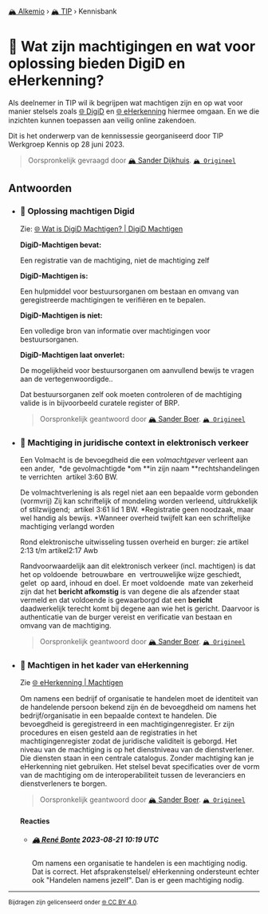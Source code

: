 [🏔️ Alkemio](https://welcome.alkem.io/) › [🏔️ TIP](https://alkem.io/tip/dashboard) › Kennisbank
# 📄 Wat zijn machtigingen en wat voor oplossing bieden DigiD en eHerkenning?
Als deelnemer in TIP wil ik begrijpen wat machtigen zijn en op wat voor manier stelsels zoals [🌐 DigiD](https://machtigen.digid.nl/) en [🌐 eHerkenning](https://www.eherkenning.nl/nl/eherkenning-gebruiken/machtigen) hiermee omgaan. En we die inzichten kunnen toepassen aan veilig online zakendoen.

Dit is het onderwerp van de kennissessie georganiseerd door TIP Werkgroep Kennis op 28 juni 2023.
> Oorspronkelijk gevraagd door [🏔️ Sander Dijkhuis](https://alkem.io/user/sander-dijkhuis-3912). [`🏔️ Origineel`](https://alkem.io/tip/collaboration/watzijnmachtiginge-4853)

## Antwoorden
- ### <a id="oplossingmachtigen-193"></a> 📌 Oplossing machtigen Digid
  Zie: [🌐 Wat is DigiD Machtigen? | DigiD Machtigen](https://machtigen.digid.nl/machtigen)
  
  **DigiD-Machtigen bevat:**
  
  Een registratie van de machtiging, niet de machtiging zelf
  
  **DigiD-Machtigen is:**
  
  Een hulpmiddel voor bestuursorganen om bestaan en omvang van geregistreerde machtigingen te verifiëren en te bepalen.
  
  **DigiD-Machtigen is niet:**
  
  Een volledige bron van informatie over machtigingen voor bestuursorganen.
  
  **DigiD-Machtigen laat onverlet:**
  
  De mogelijkheid voor bestuursorganen om aanvullend bewijs te vragen aan de vertegenwoordigde..
  
  Dat bestuursorganen zelf ook moeten controleren of de machtiging valide is in bijvoorbeeld curatele register of BRP.

  > Oorspronkelijk geantwoord door [🏔️ Sander Boer](https://alkem.io/tip/collaboration/watzijnmachtiginge-4853/posts/oplossingmachtigen-193). [`🏔️ Origineel`](https://alkem.io/tip/collaboration/watzijnmachtiginge-4853/posts/oplossingmachtigen-193)

- ### <a id="machtiginginjuridi-9948"></a> 📌 Machtiging in juridische context in elektronisch verkeer
  Een Volmacht is de bevoegdheid die een *volmachtgever* verleent aan een ander,  \*de gevolmachtigde \*om \*\*in zijn naam \*\*rechtshandelingen te verrichten  artikel 3:60 BW.
  
  De volmachtverlening is als regel niet aan een bepaalde vorm gebonden (vormvrij) Zij kan schriftelijk of mondeling worden verleend, uitdrukkelijk of stilzwijgend;  artikel 3:61 lid 1 BW. \*Registratie geen noodzaak, maar wel handig als bewijs. \*Wanneer overheid twijfelt kan een schriftelijke machtiging verlangd worden
  
  Rond elektronische uitwisseling tussen overheid en burger: zie artikel 2:13 t/m artikel2:17 Awb
  
  Randvoorwaardelijk aan dit elektronisch verkeer (incl. machtigen) is dat het op voldoende  betrouwbare  en  vertrouwelijke wijze geschiedt, gelet  op aard, inhoud en doel. Er moet voldoende  mate van zekerheid zijn dat het **bericht afkomstig** is van degene die als afzender staat vermeld en dat voldoende is gewaarborgd dat een **bericht** daadwerkelijk terecht komt bij degene aan wie het is gericht. Daarvoor is authenticatie van de burger vereist en verificatie van bestaan en omvang van de machtiging.

  > Oorspronkelijk geantwoord door [🏔️ Sander Boer](https://alkem.io/tip/collaboration/watzijnmachtiginge-4853/posts/machtiginginjuridi-9948). [`🏔️ Origineel`](https://alkem.io/tip/collaboration/watzijnmachtiginge-4853/posts/machtiginginjuridi-9948)

- ### <a id="machtigeninhetkad-1952"></a> 📌 Machtigen in het kader van eHerkenning
  Zie [🌐 eHerkenning | Machtigen](https://www.eherkenning.nl/nl/eherkenning-gebruiken/machtigen#:~:text=Elke%20persoon%20die%20eHerkenning%20gebruikt,bedrijf%20of%20organisatie%20mag%20inloggen.)
  
  Om namens een bedrijf of organisatie te handelen moet de identiteit van de handelende persoon bekend zijn én de bevoegdheid om namens het bedrijf/organisatie in een bepaalde context te handelen. Die bevoegdheid is geregistreerd in een machtigingenregister. Er zijn procedures en eisen gesteld aan de registraties in het machtigingenregister zodat de juridische validiteit is geborgd. Het niveau van de machtiging is op het dienstniveau van de dienstverlener. Die diensten staan in een centrale catalogus. Zonder machtiging kan je eHerkenning niet gebruiken. Het stelsel bevat specificaties over de vorm van de machtiging om de interoperabiliteit tussen de leveranciers en dienstverleners te borgen.

  > Oorspronkelijk geantwoord door [🏔️ Sander Boer](https://alkem.io/tip/collaboration/watzijnmachtiginge-4853/posts/machtigeninhetkad-1952). [`🏔️ Origineel`](https://alkem.io/tip/collaboration/watzijnmachtiginge-4853/posts/machtigeninhetkad-1952)

  #### Reacties
    - ##### [🏔️ René Bonte](https://alkem.io/user/rene-bonte-9498) 2023-08-21 10:19 UTC
          
      Om namens een organisatie te handelen is een machtiging nodig. Dat is correct.
      Het afsprakenstelsel/ eHerkenning ondersteunt echter ook "Handelen namens jezelf". 
      Dan is er geen machtiging nodig.
* * *
<small>Bijdragen zijn gelicenseerd onder [🌐 CC BY 4.0](https://creativecommons.org/licenses/by/4.0/deed.nl).</small>
